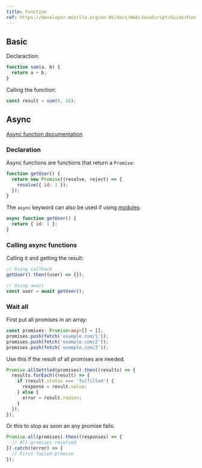 ```yaml
---
title: Function
ref: https://developer.mozilla.org/en-US/docs/Web/JavaScript/Guide/Functions
---
```


## Basic

Declaraction:

```javascript
function sum(a, b) {
  return a + b;
}
```

Calling the function:

```javascript
const result = sum(8, 16);
```

## Async

[Async function documentation](https://developer.mozilla.org/en-US/docs/Web/JavaScript/Reference/Statements/async_function)

### Declaration

Async functions are functions that return a `Promise`:

```javascript
function getUser() {
  return new Promise((resolve, reject) => {
    resolve({ id: 1 });
  });
}
```

The `async` keyword can also be used if using [modules](https://developer.mozilla.org/en-US/docs/Web/JavaScript/Guide/Modules):

```javascript
async function getUser() {
  return { id: 1 };
}
```

### Calling async functions

Calling it and getting the result:

```javascript
// Using callback
getUser().then((user) => {});

// Using await
const user = await getUser();
```

### Wait all

First put all promises in an array:

```typescript
const promises: Promise<any>[] = [];
promises.push(fetch('example.com/1'));
promises.push(fetch('example.com/2'));
promises.push(fetch('example.com/3'));
```

Use this if the result of all promises are needed.

```typescript
Promise.allSettled(promises).then((results) => {
  results.forEach((result) => {
    if (result.status === 'fulfilled') {
      response = result.value;
    } else {
      error = result.reason;
    }
  });
});
```

Or this to stop as soon an any promise fails.

```typescript
Promise.all(promises).then((responses) => {
  // All promises resolved
}).catch((error) => {
  // First failed promise
});
```
